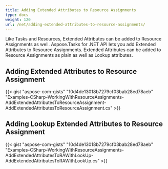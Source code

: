 ```yaml
---
title: Adding Extended Attributes to Resource Assignments
type: docs
weight: 120
url: /net/adding-extended-attributes-to-resource-assignments/
---
```


Like Tasks and Resources, Extended Attributes can be added to Resource Assignments as well. Aspose.Tasks for .NET API lets you add Extended Attributes to Resource Assignments. Extended Attributes can be added to Resource Assignments as plain as well as Lookup attributes.

## **Adding Extended Attributes to Resource Assignment**
{{< gist "aspose-com-gists" "10d4de13018b7279cf03bab28ed78aeb" "Examples-CSharp-WorkingWithResourceAssignments-AddExtendedAttributesToResourceAssignment-AddExtendedAttributesToResourceAssignment.cs" >}}

## **Adding Lookup Extended Attributes to Resource Assignment**
{{< gist "aspose-com-gists" "10d4de13018b7279cf03bab28ed78aeb" "Examples-CSharp-WorkingWithResourceAssignments-AddExtendedAttributesToRAWithLookUp-AddExtendedAttributesToRAWithLookUp.cs" >}}
